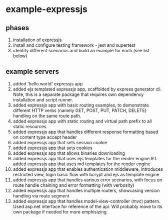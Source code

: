 # example-expressjs

## phases
1. installation of expressjs
2. install and configure testing framework - jest and supertest
3. identify different scenarios and build an example for each (see list below)

## example servers
1. added 'hello world' expressjs app
2. added ejs templated expressjs app, scaffolded by express generator cli. Note, this is a separate package that requires own dependency installation and script runner.
3. added expressjs app with basic routing examples, to demonstrate different HTTP verbs (namely GET, POST, PUT, PATCH, DELETE) handling on the same route path.
4. added expressjs app with static routing and virtual path prefix to all static resources.
5. added expressjs app that handles different response formatting based on content type accept header
6. added expressjs app that sets session cookie
7. added expressjs app that sets cookies
8. added expressjs app that allows binaries downloading
9. added expressjs app that uses ejs templates for the render engine
9.1. added expressjs app that uses md templates for the render engine
10. added expressjs app that enables authentication middleware, introduces restricted view, login basic flow with bcrypt and ejs as template engine
11. added expressjs app that handles various error scenarios, with focus on route handle chaining and error formatting (with verbosity)
12. added expressjs app that handles multiple routers, showcasing version handling via route segment
13. added expressjs app that handles model-view-controller (mvc) pattern. Used asp.net interface for reference of the api. Will probably move to its own package if needed for more emphisizing.